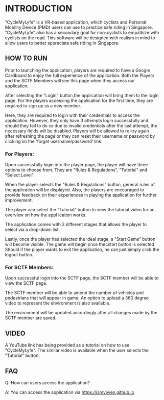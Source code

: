 # **INTRODUCTION**
“CycleMyLyfe” is a VR-based application, which cyclists and Personal Mobility Device (PMD) users can use to practice safe riding in Singapore. “CycleMyLyfe” also has a secondary goal for non-cyclists to empathize with cyclists on the road. This software will be designed with realism in mind to allow users to better appreciate safe riding in Singapore.


## **HOW TO RUN**

Prior to launching the application, players are required to have a Google Cardboard to enjoy the full experience of the application.
Both the Players and the SCTF Members will see this page when they access our application. 

After selecting the "Login" button,the application will bring them to the login page. For the players accessing the application for the first time, they are required to sign up as a new member.

Here, they are required to login with their credentials to access the application. However, they only have 3 attempts login successfully and should they fail to do so due to invalid credentials after the last attempt, the necessary fields will be disabled. Players will be allowed to re-try again after refreshing the page or they can reset their username or password by clicking on the 'forget username/password' link.

### **For Players:**

Upon successfully login into the player page, the player will have three options to choose from. They are "Rules & Regulations", "Tutorial" and "Select Level".

When the player selects the "Rules & Regulations" button, general rules of the application will be displayed. Also, the players are encouraged to provide feedback on their experiences in playing the application for further improvement.

The player can select the "Tutorial" button to view the tutorial video for an overview on how the appl ication works. 

The application comes with 3 different stages that allows the player to select via a drop-down list. 

Lastly, once the player has selected the ideal stage, a "Start Game" button will become visible. The game will begin once thecstart button is selected. Should if the player wants to exit the application, he can just simply click the logout button.


### **For SCTF Members:**

Upon successful login into the SCTF page, the SCTF member will be able to view the SCTF page.

The SCTF member will be able to amend the number of vehicles and pedestrians that will appear in game. An option to upload a 360 degree video to represent the environment is also available. 

The environment will be updated accordingly after all changes made by the SCTF member are saved. 


## **VIDEO**
A YouTube link has being provided as a tutorial on how to use "CycleMyLyfe". The similar video is available when the user selects the "Tutorial" button. 


## **FAQ**
Q: How can users access the application?

A: You can access the application via https://iamvivien.github.io
